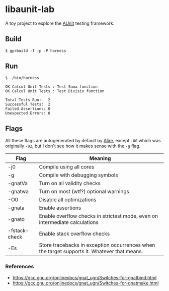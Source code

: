 # libaunit-lab

A toy project to explore the [AUnit](https://github.com/AdaCore/aunit) testing framework.

## Build

`$ gprbuild -f -p -P harness`

## Run

```
$ ./bin/harness

OK Calcul Unit Tests : Test Suma function
OK Calcul Unit Tests : Test Divisio function

Total Tests Run:   2
Successful Tests:  2
Failed Assertions: 0
Unexpected Errors: 0
```

## Flags

All these flags are autogenerated by default by [Alire](https://github.com/alire-project/alire), except `-O0` which was
originally `-O2`, but I don't see how it makes sense with the `-g` flag.

| Flag | Meaning |
|------|---------|
| -j0 | Compile using all cores |
| -g | Compile with debugging symbols |
| -gnatVa | Turn on all validity checks |
| -gnatwa | Turn on most (wtf?) optional warnings |
| -O0 | Disable all optimizations |
| -gnata | Enable assertions |
| -gnato | Enable overflow checks in strictest mode, even on intermediate calculations |
| -fstack-check | Enable stack overflow checks |
| -Es | Store tracebacks in exception occurrences when the target supports it. Whatever that means. |

### References

* https://gcc.gnu.org/onlinedocs/gnat_ugn/Switches-for-gnatbind.html
* https://gcc.gnu.org/onlinedocs/gnat_ugn/Switches-for-gnatmake.html
